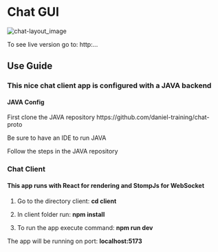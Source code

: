 # Chat GUI

![chat-layout_image](some/image.png)

To see live version go to: http:...

## Use Guide

<h3>This nice chat client app is configured with a JAVA backend</h3>

#### JAVA Config

<p>First clone the JAVA repository https://github.com/daniel-training/chat-proto</p>

<p>Be sure to have an IDE to run JAVA</p>

<p>Follow the steps in the JAVA repository</p>

### Chat Client

<h4>This app runs with React for rendering and StompJs for WebSocket</h4>

1. <p>Go to the directory client: <b>cd client</b></p>

2. <p>In client folder run: <b>npm install</b></p>

3. <p>To run the app execute command: <b>npm run dev</b></p>

<p>The app will be running on port: <b>localhost:5173</b></p>





